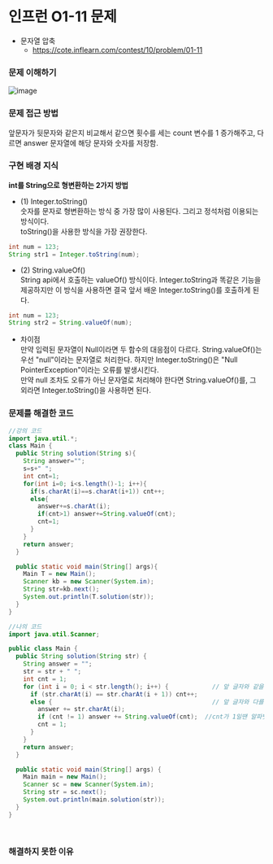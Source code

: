 # 인프런 O1-11 문제
- 문자열 압축
    - https://cote.inflearn.com/contest/10/problem/01-11

### 문제 이해하기
![image](https://user-images.githubusercontent.com/90403366/210083278-853198ff-7e76-44b9-b534-0e586c8bad00.png)

### 문제 접근 방법

앞문자가 뒷문자와 같은지 비교해서 같으면 횟수를 세는 count 변수를 1 증가해주고,
다르면 answer 문자열에 해당 문자와 숫자를 저장함.
### 구현 배경 지식
**int를 String으로 형변환하는 2가지 방법**

- (1) Integer.toString()
\
  숫자를 문자로 형변환하는 방식 중 가장 많이 사용된다. 그리고 정석처럼 이용되는 방식이다. \
toString()을 사용한 방식을 가장 권장한다.
```java
int num = 123;
String str1 = Integer.toString(num);
```

- (2) String.valueOf()
\
String api에서 호출하는 valueOf() 방식이다. Integer.toString과 똑같은 기능을 제공하지만 이 방식을 사용하면 결국 앞서 배운 Integer.toString()를 호출하게 된다.
```java
int num = 123;
String str2 = String.valueOf(num);
```

- 차이점
\
만약 입력된 문자열이 Null이라면 두 함수의 대응점이 다르다. String.valueOf()는 우선 "null"이라는 문자열로 처리한다. 하지만 Integer.toString()은 "Null PointerException"이라는 오류를 발생시킨다. 
\
만약 null 조차도 오류가 아닌 문자열로 처리해야 한다면 String.valueOf()를, 그 외라면 Integer.toString()을 사용하면 된다.


### 문제를 해결한 코드
```java
//강의 코드
import java.util.*;
class Main {
  public String solution(String s){
    String answer="";
    s=s+" ";
    int cnt=1;
    for(int i=0; i<s.length()-1; i++){
      if(s.charAt(i)==s.charAt(i+1)) cnt++;
      else{
        answer+=s.charAt(i);
        if(cnt>1) answer+=String.valueOf(cnt);
        cnt=1;
      }
    }
    return answer;
  }

  public static void main(String[] args){
    Main T = new Main();
    Scanner kb = new Scanner(System.in);
    String str=kb.next();
    System.out.println(T.solution(str));
  }
}

//나의 코드
import java.util.Scanner;

public class Main {
  public String solution(String str) {
    String answer = "";
    str = str + " ";
    int cnt = 1;
    for (int i = 0; i < str.length(); i++) {            // 앞 글자와 같을 때          
      if (str.charAt(i) == str.charAt(i + 1)) cnt++;           
      else {                                            // 앞 글자와 다를 때  
        answer += str.charAt(i);
        if (cnt != 1) answer += String.valueOf(cnt);  //cnt가 1일땐 알파벳만 넣고 1이상일 땐 cnt까지 같이 넣어준다
        cnt = 1;
      }
    }
    return answer;
  }

  public static void main(String[] args) {
    Main main = new Main();
    Scanner sc = new Scanner(System.in);
    String str = sc.next();
    System.out.println(main.solution(str));
  }
}




```

### 해결하지 못한 이유
